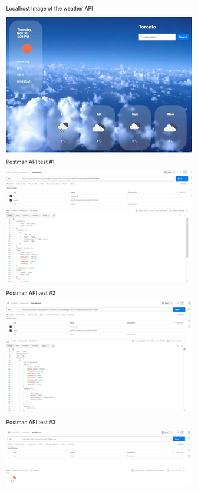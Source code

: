 Localhost Image of the weather API

<img src="localhost.jpg">

Postman API test #1

<img src="postman1.jpg">

Postman API test #2

<img src="postman2.jpg">

Postman API test #3

<img src="postman3.jpg">